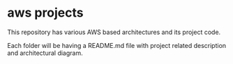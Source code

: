 # aws projects
This repository has various AWS based architectures and its project code.

Each folder will be having a README.md file with project related description and architectural diagram.
